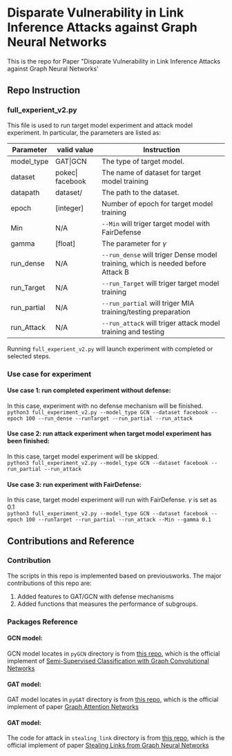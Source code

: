 # Disparate Vulnerability in Link Inference Attacks against Graph Neural Networks
This is the repo for Paper "Disparate Vulnerability in Link Inference Attacks against Graph Neural Networks'

## Repo Instruction
### full_experient_v2.py
This file is used to run target model experiment and attack model experiment. In particular, the parameters are listed as:

| Parameter  | valid value      | Instruction                                                                     |
|------------|------------------|---------------------------------------------------------------------------------|
| model_type | GAT\|GCN         | The type of target model.                                                       |
| dataset    | pokec\| facebook | The name of dataset for target model training                                   |
| datapath   | dataset/         | The path to the dataset.                                                        |
| epoch      | [integer]        | Number of epoch for target model training                                       |
| Min        | N/A              | `--Min` will triger target model with FairDefense                               |
| gamma      | [float]          | The parameter for $\gamma$                                                      |
| run_dense  | N/A              | `--run_dense` will triger Dense model training, which is needed before Attack B |
| run_Target | N/A              | `--run_Target` will triger target model training                                |
| run_partial| N/A              | `--run_partial` will triger MIA training/testing preparation                    |
| run_Attack | N/A              | `--run_attack` will triger attack model training and testing                    |

Running `full_experient_v2.py` will launch experiment with completed or selected steps.

### Use case for experiment
#### Use case 1: run completed experiment without defense:
In this case, experiment with no defense mechanism will be finished.\
`python3 full_experiment_v2.py --model_type GCN --dataset facebook --epoch 100 --run_dense --runTarget --run_partial --run_attack`

#### Use case 2: run attack experiment when target model experiment has been finished:
In this case, target model experiment will be skipped.\
`python3 full_experiment_v2.py --model_type GCN --dataset facebook --run_partial --run_attack`

#### Use case 3: run experiment with FairDefense:
In this case, target model experiment will run with FairDefense. $\gamma$ is set as 0.1\
`python3 full_experiment_v2.py --model_type GCN --dataset facebook --epoch 100 --runTarget --run_partial --run_attack --Min --gamma 0.1`

## Contributions and Reference
### Contribution
The scripts in this repo is implemented based on previousworks. The major contributions of this repo are:
1. Added features to GAT/GCN with defense mechanisms
2. Added functions that measures the performance of subgroups.
### Packages Reference

#### GCN model:
GCN model locates in `pyGCN` directory is from [this repo](https://github.com/tkipf/pygcn), which is the official implement of [Semi-Supervised Classification with Graph Convolutional Networks](https://arxiv.org/abs/1609.02907)
#### GAT model:
GAT model locates in `pyGAT` directory is from [this repo](https://github.com/Diego999/pyGAT), which is the official implement of paper [Graph Attention Networks](https://arxiv.org/abs/1710.10903)
#### GAT model:
The code for attack in `stealing_link` directory is from [this repo](https://github.com/xinleihe/link_stealing_attack), which is the official implement of paper [Stealing Links from Graph Neural Networks](https://arxiv.org/abs/2005.02131)

